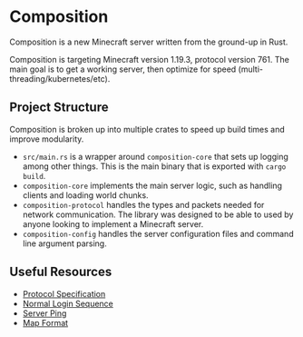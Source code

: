 # Composition
Composition is a new Minecraft server written from the ground-up in Rust.

Composition is targeting Minecraft version 1.19.3, protocol version 761.
The main goal is to get a working server, then optimize for speed (multi-threading/kubernetes/etc).

## Project Structure
Composition is broken up into multiple crates to speed up build times and improve modularity.
- `src/main.rs` is a wrapper around `composition-core` that sets up logging among other things.
  This is the main binary that is exported with `cargo build`.
- `composition-core` implements the main server logic, such as handling clients and loading world chunks.
- `composition-protocol` handles the types and packets needed for network communication.
  The library was designed to be able to used by anyone looking to implement a Minecraft server.
- `composition-config` handles the server configuration files and command line argument parsing.

## Useful Resources
- [Protocol Specification](https://wiki.vg/Protocol)
- [Normal Login Sequence](https://wiki.vg/Protocol_FAQ#What.27s_the_normal_login_sequence_for_a_client.3F)
- [Server Ping](https://wiki.vg/Server_List_Ping)
- [Map Format](https://wiki.vg/Map_Format)
